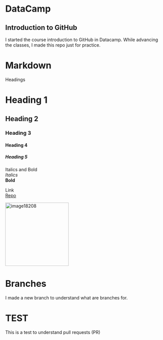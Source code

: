# DataCamp
## Introduction to GitHub
I started the course introduction to GitHub in Datacamp. While advancing the classes, I made this repo just for practice.<br>

# Markdown

Headings
# Heading 1
## Heading 2
### Heading 3
#### Heading 4
##### Heading 5

Italics and Bold<br>
*Italics*<br>
**Bold**

Link <br>
[Repo](https://github.com/AndresDeve/IntroductionToGitHub)

<img src="https://github.com/user-attachments/assets/7fb4307b-486e-41bd-b9e7-afe7abd40132" alt="image18208" width="200">

# Branches
I made a new branch to understand what are branches for.

# TEST
This is a test to understand pull requests (PR)
